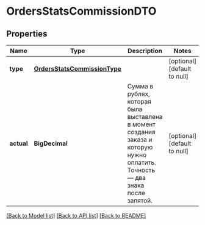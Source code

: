 # OrdersStatsCommissionDTO
## Properties

| Name | Type | Description | Notes |
|------------ | ------------- | ------------- | -------------|
| **type** | [**OrdersStatsCommissionType**](OrdersStatsCommissionType.md) |  | [optional] [default to null] |
| **actual** | **BigDecimal** | Сумма в рублях, которая была выставлена в момент создания заказа и которую нужно оплатить. Точность — два знака после запятой.  | [optional] [default to null] |

[[Back to Model list]](../README.md#documentation-for-models) [[Back to API list]](../README.md#documentation-for-api-endpoints) [[Back to README]](../README.md)

